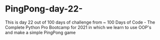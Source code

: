 # PingPong-day-22-

This is day 22 out of 100 days of challenge from ~ 100 Days of Code - The Complete Python Pro Bootcamp for 2021 in which we learn to use OOP's and make a simple PingPong game
